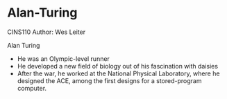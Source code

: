 # Alan-Turing
CINS110
Author: Wes Leiter

Alan Turing
* He was an Olympic-level runner
* He developed a new field of biology out of his fascination with daisies
* After the war, he worked at the National Physical Laboratory, where he designed the ACE, among the first designs for a stored-program computer.
